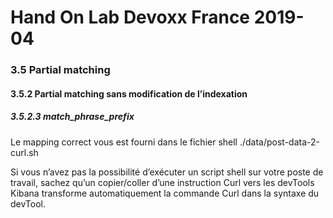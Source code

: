 # Hand On Lab Devoxx France 2019-04
### 3.5 Partial matching
#### 3.5.2 Partial matching sans modification de l’indexation

##### 3.5.2.3 match_phrase_prefix

Le mapping correct vous est fourni dans le fichier shell ./data/post-data-2-curl.sh

Si vous n’avez pas la possibilité d’exécuter un script shell sur votre poste de travail, sachez qu’un copier/coller d’une instruction Curl vers les devTools Kibana transforme automatiquement la commande Curl dans la syntaxe du devTool.
